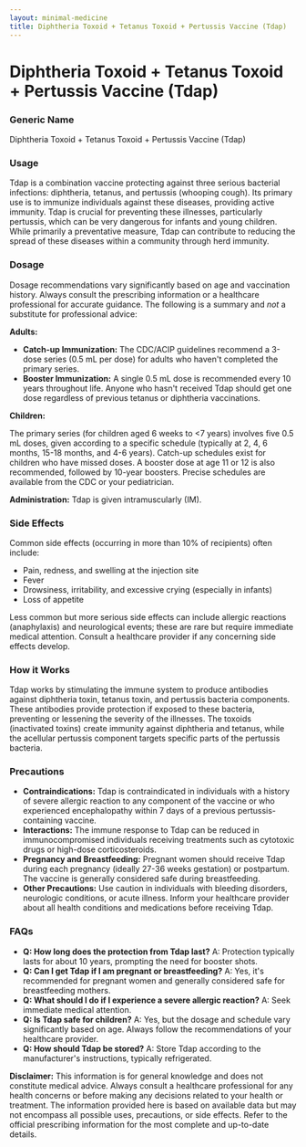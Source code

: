 ```yaml
---
layout: minimal-medicine
title: Diphtheria Toxoid + Tetanus Toxoid + Pertussis Vaccine (Tdap)
---
```


# Diphtheria Toxoid + Tetanus Toxoid + Pertussis Vaccine (Tdap)
### Generic Name
Diphtheria Toxoid + Tetanus Toxoid + Pertussis Vaccine (Tdap)

### Usage
Tdap is a combination vaccine protecting against three serious bacterial infections: diphtheria, tetanus, and pertussis (whooping cough).  Its primary use is to immunize individuals against these diseases, providing active immunity.  Tdap is crucial for preventing these illnesses, particularly pertussis, which can be very dangerous for infants and young children.  While primarily a preventative measure, Tdap can contribute to reducing the spread of these diseases within a community through herd immunity.

### Dosage
Dosage recommendations vary significantly based on age and vaccination history.  Always consult the prescribing information or a healthcare professional for accurate guidance.  The following is a summary and *not* a substitute for professional advice:

**Adults:**

* **Catch-up Immunization:**  The CDC/ACIP guidelines recommend a 3-dose series (0.5 mL per dose) for adults who haven't completed the primary series.
* **Booster Immunization:**  A single 0.5 mL dose is recommended every 10 years throughout life.  Anyone who hasn't received Tdap should get one dose regardless of previous tetanus or diphtheria vaccinations.

**Children:**

The primary series (for children aged 6 weeks to <7 years) involves five 0.5 mL doses, given according to a specific schedule (typically at 2, 4, 6 months, 15-18 months, and 4-6 years).  Catch-up schedules exist for children who have missed doses.  A booster dose at age 11 or 12 is also recommended, followed by 10-year boosters. Precise schedules are available from the CDC or your pediatrician.

**Administration:**  Tdap is given intramuscularly (IM).

### Side Effects
Common side effects (occurring in more than 10% of recipients) often include:

*   Pain, redness, and swelling at the injection site
*   Fever
*   Drowsiness, irritability, and excessive crying (especially in infants)
*   Loss of appetite

Less common but more serious side effects can include allergic reactions (anaphylaxis) and neurological events; these are rare but require immediate medical attention.  Consult a healthcare provider if any concerning side effects develop.

### How it Works
Tdap works by stimulating the immune system to produce antibodies against diphtheria toxin, tetanus toxin, and pertussis bacteria components.  These antibodies provide protection if exposed to these bacteria, preventing or lessening the severity of the illnesses.  The toxoids (inactivated toxins) create immunity against diphtheria and tetanus, while the acellular pertussis component targets specific parts of the pertussis bacteria.

### Precautions
*   **Contraindications:**  Tdap is contraindicated in individuals with a history of severe allergic reaction to any component of the vaccine or who experienced encephalopathy within 7 days of a previous pertussis-containing vaccine.
*   **Interactions:**  The immune response to Tdap can be reduced in immunocompromised individuals receiving treatments such as cytotoxic drugs or high-dose corticosteroids.
*   **Pregnancy and Breastfeeding:** Pregnant women should receive Tdap during each pregnancy (ideally 27-36 weeks gestation) or postpartum.  The vaccine is generally considered safe during breastfeeding.
*   **Other Precautions:**  Use caution in individuals with bleeding disorders, neurologic conditions, or acute illness.  Inform your healthcare provider about all health conditions and medications before receiving Tdap.


### FAQs

*   **Q: How long does the protection from Tdap last?**  A:  Protection typically lasts for about 10 years, prompting the need for booster shots.
*   **Q: Can I get Tdap if I am pregnant or breastfeeding?**  A:  Yes, it's recommended for pregnant women and generally considered safe for breastfeeding mothers.
*   **Q: What should I do if I experience a severe allergic reaction?** A: Seek immediate medical attention.
*   **Q:  Is Tdap safe for children?** A:  Yes, but the dosage and schedule vary significantly based on age.  Always follow the recommendations of your healthcare provider.
*   **Q: How should Tdap be stored?** A:  Store Tdap according to the manufacturer's instructions, typically refrigerated.

**Disclaimer:** This information is for general knowledge and does not constitute medical advice.  Always consult a healthcare professional for any health concerns or before making any decisions related to your health or treatment.  The information provided here is based on available data but may not encompass all possible uses, precautions, or side effects.  Refer to the official prescribing information for the most complete and up-to-date details.

